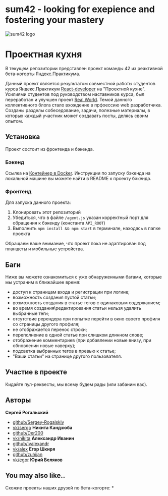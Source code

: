 # sum42 - looking for exepience and fostering your mastery

![sum42 logo](https://ibb.co/Ypx5K0h "sum42 logo")

# Проектная кухня

В текущем репозитории представлен проект команды 42 из реактивной бета-когорты Яндекс.Практикума. 

Данный проект является результатом совместной работы студентов курса Яндекс.Практикум [React-developer](https://praktikum.yandex.ru/react/) на "Проектной кухне". Усилиями студентов под руководством наставников курса, был переработан и улучшен проект  [Real World](https://github.com/gothinkster/react-redux-realworld-example-app). Темой данного коллективного блога стало вхождение в прфоессию web разработчика. Созданы разделы собеседование, задачи, полезные материалы, в которых каждый участник может создавать посты, делясь своим опытом.


## Установка

Проект состоит из фронтенда и бэкенда.

### Бэкенд
Ссылка на [Контейнер в Docker](https://github.com/FortyTwoTeam/react-project-kitchen-backend). 
Инструкции по запуску бэкенда на локальной машине вы можете найти в README к проекту бэкенда.

### Фронтенд
Для запуска данного проекта:
1. Клонировать этот репозиторий
2. Убедиться, что в файле `/agent.js` указан корректный порт для обращения к бэкенду (константа `API_ROOT`)
3. Выполнить `npm install && npm start` в терминале, находясь в папке проекта

Обращаем ваше внимание, что проект пока не адаптирован под планшеты и мобильные устройства.

## Баги

Ниже вы можете ознакомиться с уже обнаруженными багами, которые мы устраним в ближайшее время:
* доступ к страницам входа и регистрации при логине;
* возможность создания пустой статьи;
* возможность создания в статье тегов с одинаковым содержанием;
* во время создания\редактирования статьи нельзя удалить выбранные теги;
* отсутствие ререндера при попытке перейти в окно своего профиля со страницы другого профиля;
* не отображается перенос строки;
* переполнение в одной статье при слишком длинном слове;
* отображение комментариев (при добавлении новые внизу, при обновлении новые наверху);
* подсветка выбранных тегов в превью к статье;
* "Ваши статьи" на странице другого пользователя.


## Участие в проекте
Кидайте пул-реквесты, мы всему будем рады (или забаним вас).

## Авторы

**Сергей Рогальский**
* [github/Sergey-Rogalskiy](https://github.com/Sergey-Rogalskiy)
* [vk/sergo](https://vk.com/)
**Никита Кандзюба**
* [github/Der200](https://github.com/Der200)
* [vk/nikita](https://vk.com/)
**Александр Иванин**
* [github/ivalexandr](https://github.com/ivalexandr)
* [vk/alex](https://vk.com/)
**Егор Шкиря**
* [github/zuhijan](https://github.com/zuhijan)
* [vk/egor](https://vk.com/)
**Юрий Беляков**


## You may also like..
Схожие проекты наших друзей по бета-когорте:
* 
